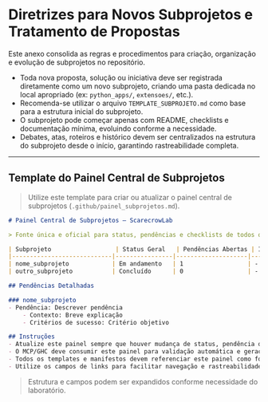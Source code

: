 # Diretrizes para Novos Subprojetos e Tratamento de Propostas

Este anexo consolida as regras e procedimentos para criação, organização e evolução de subprojetos no repositório.

- Toda nova proposta, solução ou iniciativa deve ser registrada diretamente como um novo subprojeto, criando uma pasta dedicada no local apropriado (ex: `python_apps/`, `extensoes/`, etc.).
- Recomenda-se utilizar o arquivo `TEMPLATE_SUBPROJETO.md` como base para a estrutura inicial do subprojeto.
- O subprojeto pode começar apenas com README, checklists e documentação mínima, evoluindo conforme a necessidade.
- Debates, atas, roteiros e histórico devem ser centralizados na estrutura do subprojeto desde o início, garantindo rastreabilidade completa.


---

## Template do Painel Central de Subprojetos

> Utilize este template para criar ou atualizar o painel central de subprojetos (`.github/painel_subprojetos.md`).

```markdown
# Painel Central de Subprojetos — ScarecrowLab

> Fonte única e oficial para status, pendências e checklists de todos os subprojetos. Deve ser referenciado por manifestos, templates e pelo MCP/GHC para validação, rastreabilidade e atuação proativa.

| Subprojeto                  | Status Geral   | Pendências Abertas | Itens de Checklist (detalhado)                                                                                                   | Responsável      | Última Atualização |
|----------------------------|----------------|--------------------|----------------------------------------------------------------------------------------------------------------------------------|------------------|--------------------|
| nome_subprojeto            | Em andamento   | 1                  | - Descrever item 1 (✔️)\n- Descrever item 2 (⏳)                                                                                 | responsávelX     | AAAA-MM-DD         |
| outro_subprojeto           | Concluído      | 0                  | - Checklist concluído (✔️)                                                                                                       | responsávelY     | AAAA-MM-DD         |

## Pendências Detalhadas

### nome_subprojeto
- Pendência: Descrever pendência
	- Contexto: Breve explicação
	- Critérios de sucesso: Critério objetivo

## Instruções
- Atualize este painel sempre que houver mudança de status, pendência ou checklist em qualquer subprojeto.
- O MCP/GHC deve consumir este painel para validação automática e geração de relatórios/status.
- Todos os templates e manifestos devem referenciar este painel como fonte única de subprojetos.
- Utilize os campos de links para facilitar navegação e rastreabilidade.
```

> Estrutura e campos podem ser expandidos conforme necessidade do laboratório.
